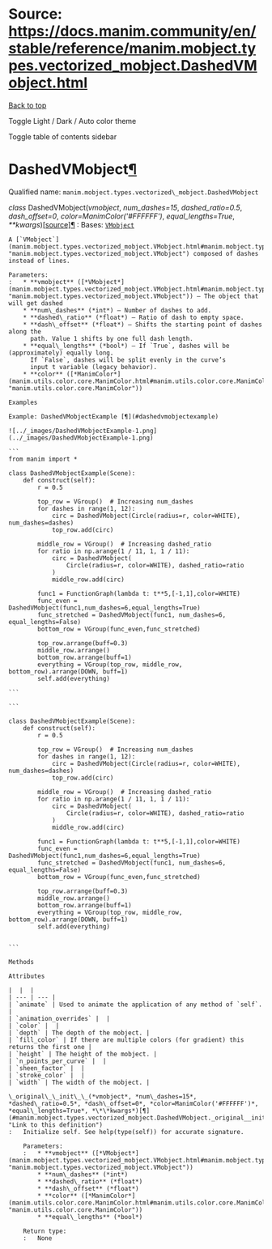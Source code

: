 # Source: https://docs.manim.community/en/stable/reference/manim.mobject.types.vectorized_mobject.DashedVMobject.html

[Back to top](#)

Toggle Light / Dark / Auto color theme

Toggle table of contents sidebar

DashedVMobject[¶](#dashedvmobject "Link to this heading")
=========================================================

Qualified name: `manim.mobject.types.vectorized\_mobject.DashedVMobject`

*class* DashedVMobject(*vmobject*, *num\_dashes=15*, *dashed\_ratio=0.5*, *dash\_offset=0*, *color=ManimColor('#FFFFFF')*, *equal\_lengths=True*, *\*\*kwargs*)[[source]](../_modules/manim/mobject/types/vectorized_mobject.html#DashedVMobject)[¶](#manim.mobject.types.vectorized_mobject.DashedVMobject "Link to this definition")
:   Bases: [`VMobject`](manim.mobject.types.vectorized_mobject.VMobject.html#manim.mobject.types.vectorized_mobject.VMobject "manim.mobject.types.vectorized_mobject.VMobject")

    A [`VMobject`](manim.mobject.types.vectorized_mobject.VMobject.html#manim.mobject.types.vectorized_mobject.VMobject "manim.mobject.types.vectorized_mobject.VMobject") composed of dashes instead of lines.

    Parameters:
    :   * **vmobject** ([*VMobject*](manim.mobject.types.vectorized_mobject.VMobject.html#manim.mobject.types.vectorized_mobject.VMobject "manim.mobject.types.vectorized_mobject.VMobject")) – The object that will get dashed
        * **num\_dashes** (*int*) – Number of dashes to add.
        * **dashed\_ratio** (*float*) – Ratio of dash to empty space.
        * **dash\_offset** (*float*) – Shifts the starting point of dashes along the
          path. Value 1 shifts by one full dash length.
        * **equal\_lengths** (*bool*) – If `True`, dashes will be (approximately) equally long.
          If `False`, dashes will be split evenly in the curve’s
          input t variable (legacy behavior).
        * **color** ([*ManimColor*](manim.utils.color.core.ManimColor.html#manim.utils.color.core.ManimColor "manim.utils.color.core.ManimColor"))

    Examples

    Example: DashedVMobjectExample [¶](#dashedvmobjectexample)

    ![../_images/DashedVMobjectExample-1.png](../_images/DashedVMobjectExample-1.png)

    ```
    from manim import *

    class DashedVMobjectExample(Scene):
        def construct(self):
            r = 0.5

            top_row = VGroup()  # Increasing num_dashes
            for dashes in range(1, 12):
                circ = DashedVMobject(Circle(radius=r, color=WHITE), num_dashes=dashes)
                top_row.add(circ)

            middle_row = VGroup()  # Increasing dashed_ratio
            for ratio in np.arange(1 / 11, 1, 1 / 11):
                circ = DashedVMobject(
                    Circle(radius=r, color=WHITE), dashed_ratio=ratio
                )
                middle_row.add(circ)

            func1 = FunctionGraph(lambda t: t**5,[-1,1],color=WHITE)
            func_even = DashedVMobject(func1,num_dashes=6,equal_lengths=True)
            func_stretched = DashedVMobject(func1, num_dashes=6, equal_lengths=False)
            bottom_row = VGroup(func_even,func_stretched)

            top_row.arrange(buff=0.3)
            middle_row.arrange()
            bottom_row.arrange(buff=1)
            everything = VGroup(top_row, middle_row, bottom_row).arrange(DOWN, buff=1)
            self.add(everything)

    ```

    ```

    class DashedVMobjectExample(Scene):
        def construct(self):
            r = 0.5

            top_row = VGroup()  # Increasing num_dashes
            for dashes in range(1, 12):
                circ = DashedVMobject(Circle(radius=r, color=WHITE), num_dashes=dashes)
                top_row.add(circ)

            middle_row = VGroup()  # Increasing dashed_ratio
            for ratio in np.arange(1 / 11, 1, 1 / 11):
                circ = DashedVMobject(
                    Circle(radius=r, color=WHITE), dashed_ratio=ratio
                )
                middle_row.add(circ)

            func1 = FunctionGraph(lambda t: t**5,[-1,1],color=WHITE)
            func_even = DashedVMobject(func1,num_dashes=6,equal_lengths=True)
            func_stretched = DashedVMobject(func1, num_dashes=6, equal_lengths=False)
            bottom_row = VGroup(func_even,func_stretched)

            top_row.arrange(buff=0.3)
            middle_row.arrange()
            bottom_row.arrange(buff=1)
            everything = VGroup(top_row, middle_row, bottom_row).arrange(DOWN, buff=1)
            self.add(everything)


    ```

    Methods

    Attributes

    |  |  |
    | --- | --- |
    | `animate` | Used to animate the application of any method of `self`. |
    | `animation_overrides` |  |
    | `color` |  |
    | `depth` | The depth of the mobject. |
    | `fill_color` | If there are multiple colors (for gradient) this returns the first one |
    | `height` | The height of the mobject. |
    | `n_points_per_curve` |  |
    | `sheen_factor` |  |
    | `stroke_color` |  |
    | `width` | The width of the mobject. |

    \_original\_\_init\_\_(*vmobject*, *num\_dashes=15*, *dashed\_ratio=0.5*, *dash\_offset=0*, *color=ManimColor('#FFFFFF')*, *equal\_lengths=True*, *\*\*kwargs*)[¶](#manim.mobject.types.vectorized_mobject.DashedVMobject._original__init__ "Link to this definition")
    :   Initialize self. See help(type(self)) for accurate signature.

        Parameters:
        :   * **vmobject** ([*VMobject*](manim.mobject.types.vectorized_mobject.VMobject.html#manim.mobject.types.vectorized_mobject.VMobject "manim.mobject.types.vectorized_mobject.VMobject"))
            * **num\_dashes** (*int*)
            * **dashed\_ratio** (*float*)
            * **dash\_offset** (*float*)
            * **color** ([*ManimColor*](manim.utils.color.core.ManimColor.html#manim.utils.color.core.ManimColor "manim.utils.color.core.ManimColor"))
            * **equal\_lengths** (*bool*)

        Return type:
        :   None